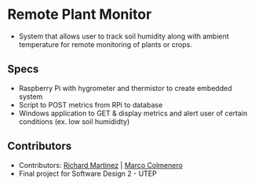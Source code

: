 # Remote Plant Monitor
- System that allows user to track soil humidity along with ambient temperature for remote monitoring of plants or crops.

## Specs
- Raspberry Pi with hygrometer and thermistor to create embedded system
- Script to POST metrics from RPi to database
- Windows application to GET & display metrics and alert user of certain conditions (ex. low soil humididty)

## Contributors
- Contributors: [Richard Martinez](https://github.com/INFINITELOGIN) | [Marco Colmenero](https://github.com/macolmenero75)
- Final project for Software Design 2 - UTEP 
